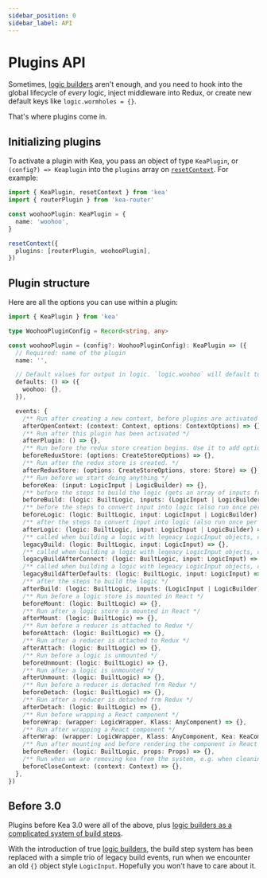 ```yaml
---
sidebar_position: 0
sidebar_label: API
---
```


# Plugins API

Sometimes, [logic builders](/docs/meta/kea#logicbuilders) aren't enough, and you need to hook into the global
lifecycle of _every_ logic, inject middleware into Redux, or create new default keys like `logic.wormholes = {}`. 

That's where plugins come in.

## Initializing plugins

To activate a plugin with Kea, you pass an object of type `KeaPlugin`, or `(config?) => Keaplugin` into the `plugins`
array on [`resetContext`](/docs/intro/context). For example:

```ts
import { KeaPlugin, resetContext } from 'kea'
import { routerPlugin } from 'kea-router'

const woohooPlugin: KeaPlugin = {
  name: 'woohoo',
}

resetContext({
  plugins: [routerPlugin, woohooPlugin],
})
```

## Plugin structure

Here are all the options you can use within a plugin:

```ts
import { KeaPlugin } from 'kea'

type WoohooPluginConfig = Record<string, any>

const woohooPlugin = (config?: WoohooPluginConfig): KeaPlugin => ({
  // Required: name of the plugin
  name: '',

  // Default values for output in logic. `logic.woohoo` will default to `{}` now
  defaults: () => ({
    woohoo: {},
  }),

  events: {
    /** Run after creating a new context, before plugins are activated and the store is created */
    afterOpenContext: (context: Context, options: ContextOptions) => {},
    /** Run after this plugin has been activated */
    afterPlugin: () => {},
    /** Run before the redux store creation begins. Use it to add options (middleware, etc) to the store creator. */
    beforeReduxStore: (options: CreateStoreOptions) => {},
    /** Run after the redux store is created. */
    afterReduxStore: (options: CreateStoreOptions, store: Store) => {},
    /** Run before we start doing anything */
    beforeKea: (input: LogicInput | LogicBuilder) => {},
    /** before the steps to build the logic (gets an array of inputs from kea(input).extend(input)) */
    beforeBuild: (logic: BuiltLogic, inputs: (LogicInput | LogicBuilder)[]) => {},
    /** before the steps to convert input into logic (also run once per .extend()) */
    beforeLogic: (logic: BuiltLogic, input: LogicInput | LogicBuilder) => {},
    /** after the steps to convert input into logic (also run once per .extend()) */
    afterLogic: (logic: BuiltLogic, input: LogicInput | LogicBuilder) => {},
    /** called when building a logic with legeacy LogicInput objects, called after connect: {} runs in code */
    legacyBuild: (logic: BuiltLogic, input: LogicInput) => {},
    /** called when building a logic with legeacy LogicInput objects, called after defaults are built in core */
    legacyBuildAfterConnect: (logic: BuiltLogic, input: LogicInput) => {},
    /** called when building a logic with legeacy LogicInput objects, called after the legacy core plugin runs */
    legacyBuildAfterDefaults: (logic: BuiltLogic, input: LogicInput) => {},
    /** after the steps to build the logic */
    afterBuild: (logic: BuiltLogic, inputs: (LogicInput | LogicBuilder)[]) => {},
    /** Run before a logic store is mounted in React */
    beforeMount: (logic: BuiltLogic) => {},
    /** Run after a logic store is mounted in React */
    afterMount: (logic: BuiltLogic) => {},
    /** Run before a reducer is attached to Redux */
    beforeAttach: (logic: BuiltLogic) => {},
    /** Run after a reducer is attached to Redux */
    afterAttach: (logic: BuiltLogic) => {},
    /** Run before a logic is unmounted */
    beforeUnmount: (logic: BuiltLogic) => {},
    /** Run after a logic is unmounted */
    afterUnmount: (logic: BuiltLogic) => {},
    /** Run before a reducer is detached frm Redux */
    beforeDetach: (logic: BuiltLogic) => {},
    /** Run after a reducer is detached frm Redux */
    afterDetach: (logic: BuiltLogic) => {},
    /** Run before wrapping a React component */
    beforeWrap: (wrapper: LogicWrapper, Klass: AnyComponent) => {},
    /** Run after wrapping a React component */
    afterWrap: (wrapper: LogicWrapper, Klass: AnyComponent, Kea: KeaComponent) => {},
    /** Run after mounting and before rendering the component in React's scope (you can use hooks here) */
    beforeRender: (logic: BuiltLogic, props: Props) => {},
    /** Run when we are removing kea from the system, e.g. when cleaning up after tests */
    beforeCloseContext: (context: Context) => {},
  },
})
```

## Before 3.0

Plugins before Kea 3.0 were all of the above, plus [logic builders as a complicated system of build steps](https://v2.keajs.org/docs/guide/writing-plugins#plugin-build-steps).

With the introduction of true [logic builders](/docs/meta/kea#logicbuilders), the build step system has been replaced with a simple
trio of legacy build events, run when we encounter an old `{}` object style `LogicInput`. Hopefully you won't have to care about it.

